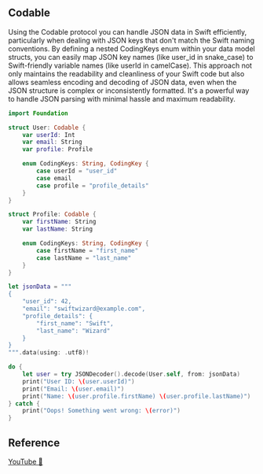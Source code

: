 ## Codable

Using the Codable protocol you can handle JSON data in Swift efficiently, particularly when dealing with JSON keys that don't match the Swift naming conventions. By defining a nested CodingKeys enum within your data model structs, you can easily map JSON key names (like user_id in snake_case) to Swift-friendly variable names (like userId in camelCase). This approach not only maintains the readability and cleanliness of your Swift code but also allows seamless encoding and decoding of JSON data, even when the JSON structure is complex or inconsistently formatted. It's a powerful way to handle JSON parsing with minimal hassle and maximum readability.

```swift
import Foundation

struct User: Codable {
    var userId: Int
    var email: String
    var profile: Profile

    enum CodingKeys: String, CodingKey {
        case userId = "user_id"
        case email
        case profile = "profile_details"
    }
}

struct Profile: Codable {
    var firstName: String
    var lastName: String

    enum CodingKeys: String, CodingKey {
        case firstName = "first_name"
        case lastName = "last_name"
    }
}

let jsonData = """
{
    "user_id": 42,
    "email": "swiftwizard@example.com",
    "profile_details": {
        "first_name": "Swift",
        "last_name": "Wizard"
    }
}
""".data(using: .utf8)!

do {
    let user = try JSONDecoder().decode(User.self, from: jsonData)
    print("User ID: \(user.userId)")
    print("Email: \(user.email)")
    print("Name: \(user.profile.firstName) \(user.profile.lastName)")
} catch {
    print("Oops! Something went wrong: \(error)")
}
```

## Reference

[YouTube 👀](https://youtube.com/shorts/o9gDiOcipSo?feature=share)